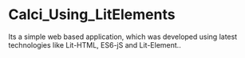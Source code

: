 # Calci_Using_LitElements
Its a simple web based application, which was developed using latest technologies like Lit-HTML, ES6-jS and Lit-Element..

